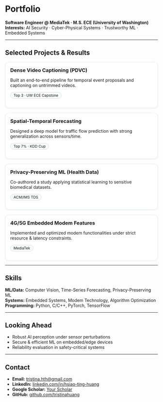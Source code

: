 # Portfolio

**Software Engineer @ MediaTek · M.S. ECE (University of Washington)**  
**Interests:** AI Security · Cyber-Physical Systems · Trustworthy ML · Embedded Systems

---

## Selected Projects & Results

<div class="cards">

  <div class="card">
    <h3>Dense Video Captioning (PDVC)</h3>
    <p>Built an end-to-end pipeline for temporal event proposals and captioning on untrimmed videos.</p>
    <p><span class="badge">Top 3 · UW ECE Capstone</span></p>
  </div>

  <div class="card">
    <h3>Spatial-Temporal Forecasting</h3>
    <p>Designed a deep model for traffic flow prediction with strong generalization across sensors/time.</p>
    <p><span class="badge">Top 7% · KDD Cup</span></p>
  </div>

  <div class="card">
    <h3>Privacy-Preserving ML (Health Data)</h3>
    <p>Co-authored a study applying statistical learning to sensitive biomedical datasets.</p>
    <p><span class="badge">ACM/IMS TDS</span></p>
  </div>

  <div class="card">
    <h3>4G/5G Embedded Modem Features</h3>
    <p>Implemented and optimized modem functionalities under strict resource & latency constraints.</p>
    <p><span class="badge">MediaTek</span></p>
  </div>

</div>

---

## Skills
**ML/Data:** Computer Vision, Time-Series Forecasting, Privacy-Preserving ML  
**Systems:** Embedded Systems, Modem Technology, Algorithm Optimization  
**Programming:** Python, C/C++, PyTorch, TensorFlow

---

## Looking Ahead
- Robust AI perception under sensor perturbations  
- Secure & efficient ML on embedded/edge devices  
- Reliability evaluation in safety-critical systems

---

## Contact
- **Email:** <a href="mailto:tristina.hth@gmail.com">tristina.hth@gmail.com</a>  
- **LinkedIn:** <a href="https://www.linkedin.com/in/hsiao-ting-huang">linkedin.com/in/hsiao-ting-huang</a>  
- **Google Scholar:** <a href="YOUR_SCHOLAR_URL">Your Scholar</a>  
- **GitHub:** <a href="https://github.com/tristinahuang">github.com/tristinahuang</a>

<!--minimal -->
<style>
  .cards{
    display: grid;
    grid-template-columns: repeat(auto-fit, minmax(260px, 1fr));
    gap: 16px;
    margin: 12px 0 4px 0;
  }
  .card{
    border: 1px solid #e5e7eb;
    border-radius: 12px;
    padding: 16px;
    background: #fff;
    box-shadow: 0 1px 3px rgba(0,0,0,.06);
  }
  .card h3{ margin-top: 0; margin-bottom: 8px; }
  .badge{
    display: inline-block;
    font-size: 12px;
    padding: 2px 10px;
    border: 1px solid #d1d5db;
    border-radius: 999px;
    background: #f9fafb;
  }
</style>
